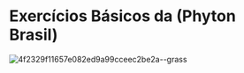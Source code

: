 # Exercícios Básicos da (Phyton Brasil)


![4f2329f11657e082ed9a99cceec2be2a--grass](https://github.com/Dilectus-a-Deo/Python-basico/assets/156959341/02592f3b-83f5-489c-b76e-3d047d3ee914)







